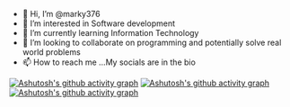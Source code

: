 - 👋 Hi, I’m @marky376
- 👀 I’m interested in Software development
- 🌱 I’m currently learning Information Technology
- 💞️ I’m looking to collaborate on programming and potentially solve real world problems
- 📫 How to reach me ...My socials are in the bio

[![Ashutosh's github activity graph](https://github-readme-activity-graph.vercel.app/graph?username=Ashutosh00710&theme=dracula)](https://github.com/ashutosh00710/github-readme-activity-graph)
[![Ashutosh's github activity graph](https://github-readme-activity-graph.vercel.app/graph?username=ashutosh00710&custom_title=This%20is%20a%20title&hide_border=true)](https://github.com/ashutosh00710/github-readme-activity-graph)
[![Ashutosh's github activity graph](https://github-readme-activity-graph.vercel.app/graph?marky376=Ashutosh00710)](https://github.com/ashutosh00710/github-readme-activity-graph)
<!---
marky376/marky376 is a ✨ special ✨ repository because its `README.md` (this file) appears on your GitHub profile.
You can click the Preview link to take a look at your changes.
--->
